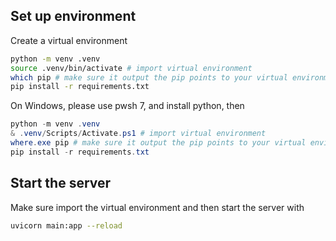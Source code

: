 ## Set up environment

Create a virtual environment

```sh
python -m venv .venv
source .venv/bin/activate # import virtual environment
which pip # make sure it output the pip points to your virtual environment
pip install -r requirements.txt
```

On Windows, please use pwsh 7, and install python, then

```ps1
python -m venv .venv
& .venv/Scripts/Activate.ps1 # import virtual environment
where.exe pip # make sure it output the pip points to your virtual environment
pip install -r requirements.txt
```

## Start the server

Make sure import the virtual environment and then start the server with

```sh
uvicorn main:app --reload
```

